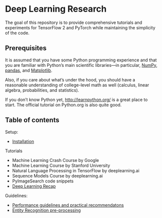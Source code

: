 # Deep Learning Research

The goal of this repository is to provide comprehensive tutorials and experiments for TensorFlow 2 and PyTorch while maintaining the simplicity of the code.

## Prerequisites

It is assumed that you have some Python programming experience and that you are familiar with Python’s main scientific libraries—in particular, [NumPy](https://numpy.org/), [pandas](https://pandas.pydata.org/), and [Matplotlib](https://matplotlib.org/).

Also, if you care about what’s under the hood, you should have a reasonable understanding of college-level math as well (calculus, linear algebra, probabilities, and statistics).

If you don’t know Python yet, http://learnpython.org/ is a great place to start. The official tutorial on Python.org is also quite good.

## Table of contents

Setup:

- <a href='docs/installation.md'>Installation</a><br>

<!-- Research: -->

Tutorials

- Machine Learning Crash Course by Google
- Machine Learning Course by Stanford University
- Natural Language Processing in TensorFlow by deeplearning.ai
- Sequence Models Course by deeplearning.ai
- PyImageSearch code snippets
- <a href='tutorials/recap/README.md'>Deep Learning Recap</a><br>

Guidelines:

- <a href='docs/performance.md'>Performance guidelines and practical recommendatons</a><br>
- <a href='docs/ner.md'>Entity Recognition pre-processing</a><br>

<!-- ## Tips & Tricks -->
